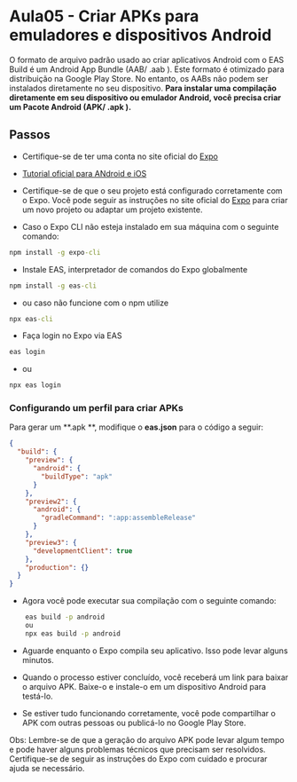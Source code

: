 # Aula05 - Criar APKs para emuladores e dispositivos Android

O formato de arquivo padrão usado ao criar aplicativos Android com o EAS Build é um Android App Bundle (AAB/ .aab ). Este formato é otimizado para distribuição na Google Play Store. No entanto, os AABs não podem ser instalados diretamente no seu dispositivo. **Para instalar uma compilação diretamente em seu dispositivo ou emulador Android, você precisa criar um Pacote Android (APK/ .apk ).**

## Passos
- Certifique-se de ter uma conta no site oficial do [Expo](https://expo.dev/)
- [Tutorial oficial para ANdroid e iOS](https://docs.expo.dev/build/setup/)
- Certifique-se de que o seu projeto está configurado corretamente com o Expo. Você pode seguir as instruções no site oficial do [Expo](https://expo.dev/) para criar um novo projeto ou adaptar um projeto existente.

- Caso o Expo CLI não esteja instalado em sua máquina com o seguinte comando:
```cmd
npm install -g expo-cli
```

- Instale EAS, interpretador de comandos do Expo globalmente
```cmd
npm install -g eas-cli
```
- ou caso não funcione com o npm utilize
```cmd
npx eas-cli
```
- Faça login no Expo via EAS
```cmd
eas login
```
- ou
```cmd
npx eas login
```

### Configurando um perfil para criar APKs
Para gerar um **.apk **, modifique o **eas.json** para o código a seguir:

```json
{
  "build": {
    "preview": {
      "android": {
        "buildType": "apk"
      }
    },
    "preview2": {
      "android": {
        "gradleCommand": ":app:assembleRelease"
      }
    },
    "preview3": {
      "developmentClient": true
    },
    "production": {}
  }
}
```
- Agora você pode executar sua compilação com o seguinte comando:
```cmd
    eas build -p android
    ou
    npx eas build -p android
```
- Aguarde enquanto o Expo compila seu aplicativo. Isso pode levar alguns minutos.

- Quando o processo estiver concluído, você receberá um link para baixar o arquivo APK. Baixe-o e instale-o em um dispositivo Android para testá-lo.

- Se estiver tudo funcionando corretamente, você pode compartilhar o APK com outras pessoas ou publicá-lo no Google Play Store.

Obs: Lembre-se de que a geração do arquivo APK pode levar algum tempo e pode haver alguns problemas técnicos que precisam ser resolvidos. Certifique-se de seguir as instruções do Expo com cuidado e procurar ajuda se necessário.